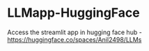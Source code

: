 # LLMapp-HuggingFace

Access the streamlit app in hugging face hub - https://huggingface.co/spaces/Anil2498/LLMs   